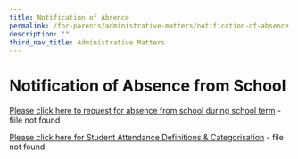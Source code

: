 ```yaml
---
title: Notification of Absence
permalink: /for-parents/administrative-matters/notification-of-absence
description: ""
third_nav_title: Administrative Matters
---
```

# **Notification of Absence from School**

[Please click here to request for absence from school during school term](https://cedarpri-moe-edu-sg-admin.cwp.sg/qql/slot/u536/Parents/Administrative%20matters%20form/Request%20for%20Absence%20from%20School%20During%20School%20Term.docx)  - fiile not found
  
[Please click here for Student Attendance Definitions & Categorisation](https://cedarpri-moe-edu-sg-admin.cwp.sg/qql/slot/u536/Parents/Administrative%20matters%20form/Student%20Attendance%20Definitions%20&%20Categorisation.docx) - file not found